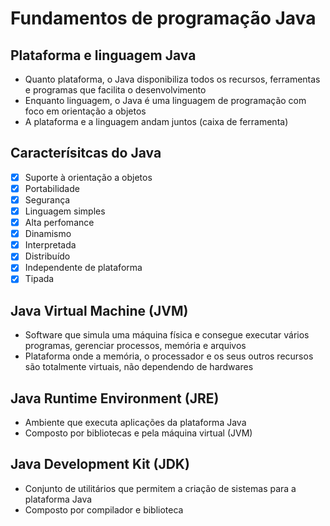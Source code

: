 # Fundamentos de programação Java

## Plataforma e linguagem Java
- Quanto plataforma, o Java disponibiliza todos os recursos, ferramentas e programas que facilita o desenvolvimento
- Enquanto linguagem, o Java é uma linguagem de programação com foco em orientação a objetos
- A plataforma e a linguagem andam juntos (caixa de ferramenta)

## Caracterísitcas do Java
- [x] Suporte à orientação a objetos
- [x] Portabilidade
- [x] Segurança
- [x] Linguagem simples
- [x] Alta perfomance
- [x] Dinamismo
- [x] Interpretada
- [x] Distribuído
- [x] Independente de plataforma
- [x] Tipada

## Java Virtual Machine (JVM)
- Software que simula uma máquina física e consegue executar vários programas, gerenciar processos, memória e arquivos
- Plataforma onde a memória, o processador e os seus outros recursos são totalmente virtuais, não dependendo de hardwares

## Java Runtime Environment (JRE)
- Ambiente que executa aplicações da plataforma Java
- Composto por bibliotecas e pela máquina virtual (JVM)

## Java Development Kit (JDK)
- Conjunto de utilitários que permitem a criação de sistemas para a plataforma Java
- Composto por compilador e biblioteca